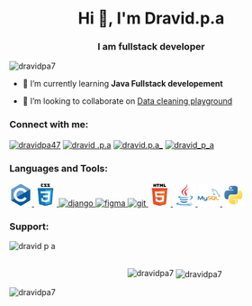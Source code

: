 <h1 align="center">Hi 👋, I'm Dravid.p.a</h1>
<h3 align="center">I am fullstack developer</h3>

<p align="left"> <img src="https://komarev.com/ghpvc/?username=dravidpa7&label=Profile%20views&color=0e75b6&style=flat" alt="dravidpa7" /> </p>

- 🌱 I’m currently learning **Java Fullstack developement**

- 👯 I’m looking to collaborate on [Data cleaning playground](https://datacleaning-playground.onrender.com/)

<h3 align="left">Connect with me:</h3>
<p align="left">
<a href="https://dev.to/dravidpa47" target="blank"><img align="center" src="https://raw.githubusercontent.com/rahuldkjain/github-profile-readme-generator/master/src/images/icons/Social/devto.svg" alt="dravidpa47" height="30" width="40" /></a>
<a href="https://linkedin.com/in/dravid .p.a" target="blank"><img align="center" src="https://raw.githubusercontent.com/rahuldkjain/github-profile-readme-generator/master/src/images/icons/Social/linked-in-alt.svg" alt="dravid .p.a" height="30" width="40" /></a>
<a href="https://instagram.com/dravid.p.a_" target="blank"><img align="center" src="https://raw.githubusercontent.com/rahuldkjain/github-profile-readme-generator/master/src/images/icons/Social/instagram.svg" alt="dravid.p.a_" height="30" width="40" /></a>
<a href="https://www.leetcode.com/dravid_p_a" target="blank"><img align="center" src="https://raw.githubusercontent.com/rahuldkjain/github-profile-readme-generator/master/src/images/icons/Social/leet-code.svg" alt="dravid_p_a" height="30" width="40" /></a>
</p>

<h3 align="left">Languages and Tools:</h3>
<p align="left"> <a href="https://www.cprogramming.com/" target="_blank" rel="noreferrer"> <img src="https://raw.githubusercontent.com/devicons/devicon/master/icons/c/c-original.svg" alt="c" width="40" height="40"/> </a> <a href="https://www.w3schools.com/css/" target="_blank" rel="noreferrer"> <img src="https://raw.githubusercontent.com/devicons/devicon/master/icons/css3/css3-original-wordmark.svg" alt="css3" width="40" height="40"/> </a> <a href="https://www.djangoproject.com/" target="_blank" rel="noreferrer"> <img src="https://cdn.worldvectorlogo.com/logos/django.svg" alt="django" width="40" height="40"/> </a> <a href="https://www.figma.com/" target="_blank" rel="noreferrer"> <img src="https://www.vectorlogo.zone/logos/figma/figma-icon.svg" alt="figma" width="40" height="40"/> </a> <a href="https://git-scm.com/" target="_blank" rel="noreferrer"> <img src="https://www.vectorlogo.zone/logos/git-scm/git-scm-icon.svg" alt="git" width="40" height="40"/> </a> <a href="https://www.w3.org/html/" target="_blank" rel="noreferrer"> <img src="https://raw.githubusercontent.com/devicons/devicon/master/icons/html5/html5-original-wordmark.svg" alt="html5" width="40" height="40"/> </a> <a href="https://www.java.com" target="_blank" rel="noreferrer"> <img src="https://raw.githubusercontent.com/devicons/devicon/master/icons/java/java-original.svg" alt="java" width="40" height="40"/> </a> <a href="https://www.mysql.com/" target="_blank" rel="noreferrer"> <img src="https://raw.githubusercontent.com/devicons/devicon/master/icons/mysql/mysql-original-wordmark.svg" alt="mysql" width="40" height="40"/> </a> <a href="https://www.python.org" target="_blank" rel="noreferrer"> <img src="https://raw.githubusercontent.com/devicons/devicon/master/icons/python/python-original.svg" alt="python" width="40" height="40"/> </a> </p>

<h3 align="left">Support:</h3>
<p><a href="https://www.buymeacoffee.com/dravid p a"> <img align="left" src="https://cdn.buymeacoffee.com/buttons/v2/default-yellow.png" height="50" width="210" alt="dravid p a" /></a></p><br><br>

<p><img align="left" src="https://github-readme-stats.vercel.app/api/top-langs?username=dravidpa7&show_icons=true&locale=en&layout=compact" alt="dravidpa7" /></p>

<p>&nbsp;<img align="center" src="https://github-readme-stats.vercel.app/api?username=dravidpa7&show_icons=true&locale=en" alt="dravidpa7" /></p>

<p><img align="center" src="https://github-readme-streak-stats.herokuapp.com/?user=dravidpa7&" alt="dravidpa7" /></p>
